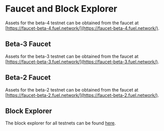 # Faucet and Block Explorer

<!-- This example should include a link to the latest testnet faucet-->
<!-- faucet:example:start -->
Assets for the beta-4 testnet can be obtained from the faucet at [https://faucet-beta-4.fuel.network/](https://faucet-beta-4.fuel.network/).
<!-- faucet:example:end -->

## Beta-3 Faucet

Assets for the beta-3 testnet can be obtained from the faucet at [https://faucet-beta-3.fuel.network/](https://faucet-beta-3.fuel.network/).

## Beta-2 Faucet

Assets for the beta-2 testnet can be obtained from the faucet at [https://faucet-beta-2.fuel.network/](https://faucet-beta-2.fuel.network/).

## Block Explorer

The block explorer for all testnets can be found [here](https://fuellabs.github.io/block-explorer-v2/).
